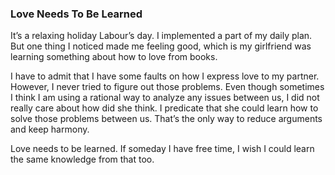 ### Love Needs To Be Learned
It’s a relaxing holiday Labour’s day. I implemented a part of my daily plan. But one thing I noticed made me feeling good, which is my girlfriend was learning something about how to love from books.

I have to admit that I have some faults on how I express love to my partner. However, I never tried to figure out those problems. Even though sometimes I think I am using a rational way to analyze any issues between us, I did not really care about how did she think. I predicate that she could learn how to solve those problems between us. That’s the only way to reduce arguments and keep harmony.

Love needs to be learned. If someday I have free time, I wish I could learn the same knowledge from that too.

